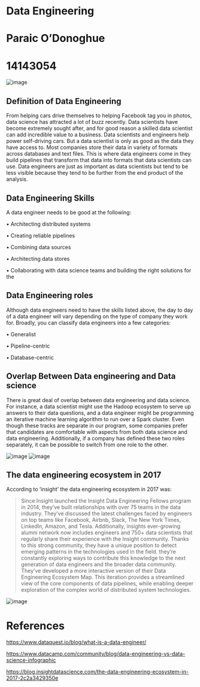 # Data Engineering 
# Paraic O’Donoghue
# 14143054	
 ![image](https://user-images.githubusercontent.com/35773728/39334411-72757b68-49a6-11e8-9a9e-5e5937bb7f40.png)

## Definition of Data Engineering
From helping cars drive themselves to helping Facebook tag you in photos, data science has attracted a lot of buzz recently. Data scientists have become extremely sought after, and for good reason a skilled data scientist can add incredible value to a business. Data scientists and engineers help power self-driving cars.
But a data scientist is only as good as the data they have access to. Most companies store their data in variety of formats across databases and text files. This is where data engineers come in they build pipelines that transform that data into formats that data scientists can use. Data engineers are just as important as data scientists but tend to be less visible because they tend to be further from the end product of the analysis.
## Data Engineering Skills
A data engineer needs to be good at the following:

•	Architecting distributed systems

•	Creating reliable pipelines

•	Combining data sources

•	Architecting data stores

•	Collaborating with data science teams and building the right solutions for the
## Data Engineering roles 

Although data engineers need to have the skills listed above, the day to day of a data engineer will vary depending on the type of company they work for. Broadly, you can classify data engineers into a few categories:

•	Generalist

•	Pipeline-centric

•	Database-centric

## Overlap Between Data engineering and Data science
There is great deal of overlap between data engineering and data science. For instance, a data scientist might use the Hadoop ecosystem to serve up answers to their data questions, and a data engineer might be programming an iterative machine learning algorithm to run over a Spark cluster. Even though these tracks are separate in our program, some companies prefer that candidates are comfortable with aspects from both data science and data engineering. Additionally, if a company has defined these two roles separately, it can be possible to switch from one role to the other.

![image](https://user-images.githubusercontent.com/35773728/39334716-af254f74-49a7-11e8-8c05-59a630e40f42.png)
![image](https://user-images.githubusercontent.com/35773728/39334730-be3212fe-49a7-11e8-87bb-d39402e87a1f.png)
 

## The data engineering ecosystem in 2017
According to ‘insight’ the data engineering ecosystem in 2017 was:
> Since Insight launched the Insight Data Engineering Fellows program in 2014, they’ve built relationships with over 75 teams in the data industry. They’ve discussed the latest challenges faced by engineers on top teams like Facebook, Airbnb, Slack, The New York Times, LinkedIn, Amazon, and Tesla. Additionally, insights ever-growing alumni network now includes engineers and 750+ data scientists that regularly share their experience with the Insight community. Thanks to this strong community, they have a unique position to detect emerging patterns in the technologies used in the field.
they’re constantly exploring ways to contribute this knowledge to the next generation of data engineers and the broader data community. They’ve developed a more interactive version of their Data Engineering Ecosystem Map. This iteration provides a streamlined view of the core components of data pipelines, while enabling deeper exploration of the complex world of distributed system technologies.
 
![image](https://user-images.githubusercontent.com/35773728/39334743-ca1220aa-49a7-11e8-9ce9-63de7aec84d9.png)


# References
https://www.dataquest.io/blog/what-is-a-data-engineer/

https://www.datacamp.com/community/blog/data-engineering-vs-data-science-infographic

https://blog.insightdatascience.com/the-data-engineering-ecosystem-in-2017-2c2a3429350e
